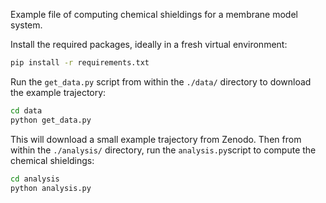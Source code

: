 Example file of computing chemical shieldings for a membrane model system.

Install the required packages, ideally in a fresh virtual environment:
```bash
pip install -r requirements.txt
```

Run the `get_data.py` script from within the `./data/` directory to download the example trajectory:

```bash
cd data
python get_data.py
```

This will download a small example trajectory from Zenodo.
Then from within the `./analysis/` directory, run the `analysis.py`script to compute the chemical shieldings:   

```bash
cd analysis
python analysis.py
```


